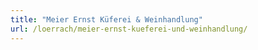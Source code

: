 ```yaml
---
title: "Meier Ernst Küferei & Weinhandlung"
url: /loerrach/meier-ernst-kueferei-und-weinhandlung/
---
```

